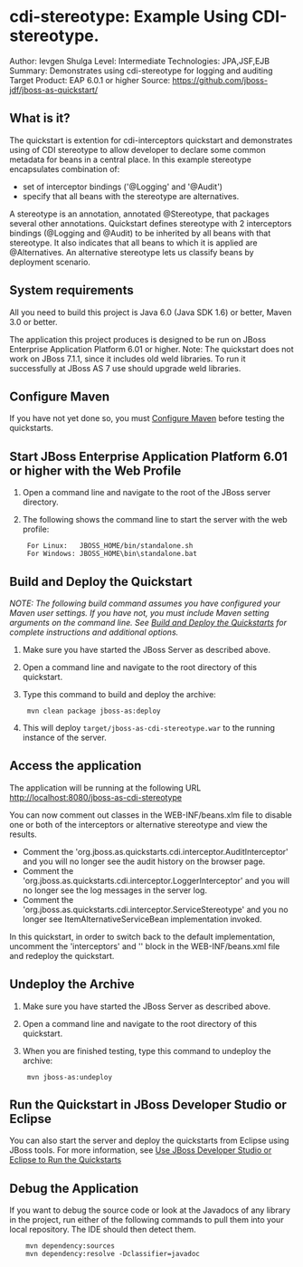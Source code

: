 cdi-stereotype: Example Using CDI-stereotype.
=================================================================================
Author: Ievgen Shulga
Level: Intermediate
Technologies: JPA,JSF,EJB
Summary: Demonstrates using cdi-stereotype for logging and auditing
Target Product: EAP 6.0.1 or higher
Source: <https://github.com/jboss-jdf/jboss-as-quickstart/>

What is it?
-----------
The quickstart is extention for cdi-interceptors quickstart and demonstrates using of CDI stereotype to allow developer to declare some common metadata for beans in a central place.
In this example stereotype encapsulates combination of:
* set of interceptor bindings ('@Logging' and '@Audit')
* specify that all beans with the stereotype are alternatives.

A stereotype is an annotation, annotated @Stereotype, that packages several other annotations.
Quickstart defines stereotype with 2 interceptors bindings (@Logging and @Audit) to be inherited by all beans with that stereotype. It also indicates that all beans to which it is applied are @Alternatives. An alternative stereotype lets us classify beans by deployment scenario.

System requirements
-------------------

All you need to build this project is Java 6.0 (Java SDK 1.6) or better, Maven 3.0 or better.

The application this project produces is designed to be run on JBoss Enterprise Application Platform 6.01 or higher. 
Note: The quickstart does not work on JBoss 7.1.1, since it includes old weld libraries. To run it successfully at JBoss AS 7 use should upgrade weld libraries.
 
Configure Maven
---------------

If you have not yet done so, you must [Configure Maven](../README.md#mavenconfiguration) before testing the quickstarts.


Start JBoss Enterprise Application Platform 6.01 or higher with the Web Profile
-------------------------

1. Open a command line and navigate to the root of the JBoss server directory.
2. The following shows the command line to start the server with the web profile:

        For Linux:   JBOSS_HOME/bin/standalone.sh
        For Windows: JBOSS_HOME\bin\standalone.bat


Build and Deploy the Quickstart
-------------------------

_NOTE: The following build command assumes you have configured your Maven user settings. If you have not, you must include Maven setting arguments on the command line. See [Build and Deploy the Quickstarts](../README.md#buildanddeploy) for complete instructions and additional options._

1. Make sure you have started the JBoss Server as described above.
2. Open a command line and navigate to the root directory of this quickstart.
3. Type this command to build and deploy the archive:

        mvn clean package jboss-as:deploy

4. This will deploy `target/jboss-as-cdi-stereotype.war` to the running instance of the server.
 

Access the application 
---------------------

The application will be running at the following URL <http://localhost:8080/jboss-as-cdi-stereotype>

You can now comment out classes in the WEB-INF/beans.xlm file to disable one or both of the interceptors or alternative stereotype and view the results.

* Comment the '<class>org.jboss.as.quickstarts.cdi.interceptor.AuditInterceptor</class>' and you will no longer see the audit history on the browser page.
* Comment the '<class>org.jboss.as.quickstarts.cdi.interceptor.LoggerInterceptor</class>' and you will no longer see the log messages in the server log.
* Comment the '<stereotype>org.jboss.as.quickstarts.cdi.interceptor.ServiceStereotype</stereotype>' and you no longer see ItemAlternativeServiceBean implementation invoked.

In this quickstart, in order to switch back to the default implementation, 
uncomment the 'interceptors' and '<stereotype>' block in the WEB-INF/beans.xml file and redeploy the quickstart.

Undeploy the Archive
--------------------

1. Make sure you have started the JBoss Server as described above.
2. Open a command line and navigate to the root directory of this quickstart.
3. When you are finished testing, type this command to undeploy the archive:

        mvn jboss-as:undeploy


Run the Quickstart in JBoss Developer Studio or Eclipse
-------------------------------------
You can also start the server and deploy the quickstarts from Eclipse using JBoss tools. For more information, see [Use JBoss Developer Studio or Eclipse to Run the Quickstarts](../README.md#useeclipse) 


Debug the Application
------------------------------------

If you want to debug the source code or look at the Javadocs of any library in the project, run either of the following commands to pull them into your local repository. The IDE should then detect them.

        mvn dependency:sources
        mvn dependency:resolve -Dclassifier=javadoc
